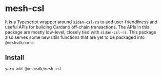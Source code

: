 # mesh-csl

It is a Typescript wrapper around [`sidan-csl-rs`](https://github.com/sidan-lab/sidan-csl-rs) to add user-friendliness and useful APIs for building Cardano off-chain transactions. The APIs in this package are mostly low-level, closely tied with `sidan-csl-rs`. This package also serves some new utils functions that are yet to be packaged into `@meshsdk/core`.

## Install

```sh
yarn add @meshsdk/mesh-csl
```
